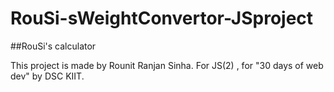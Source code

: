 # RouSi-sWeightConvertor-JSproject

##RouSi's calculator

This project is made by Rounit Ranjan Sinha.
For JS(2) , for "30 days of web dev" by DSC KIIT.
